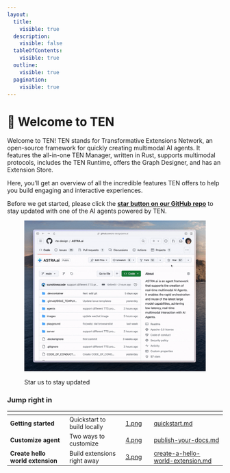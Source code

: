 ```yaml
---
layout:
  title:
    visible: true
  description:
    visible: false
  tableOfContents:
    visible: true
  outline:
    visible: true
  pagination:
    visible: true
---
```


# 🌟 Welcome to TEN

Welcome to TEN! TEN stands for Transformative Extensions Network, an open-source framework for quickly creating multimodal AI agents. It features the all-in-one TEN Manager, written in Rust, supports multimodal protocols, includes the TEN Runtime, offers the Graph Designer, and has an Extension Store.

Here, you’ll get an overview of all the incredible features TEN offers to help you build engaging and interactive experiences.

Before we get started, please click the [**star button on our GitHub repo**](https://github.com/rte-design/astra.ai) to stay updated with one of the AI agents powered by TEN.

<figure><img src=".gitbook/assets/star-the-repo-confetti.gif" alt=""><figcaption><p>Star us to stay updated</p></figcaption></figure>

### Jump right in

<table data-view="cards"><thead><tr><th></th><th></th><th data-hidden data-card-cover data-type="files"></th><th data-hidden></th><th data-hidden data-card-target data-type="content-ref"></th></tr></thead><tbody><tr><td><strong>Getting started</strong></td><td>Quickstart to build locally </td><td><a href=".gitbook/assets/1.png">1.png</a></td><td></td><td><a href="getting-started/quickstart.md">quickstart.md</a></td></tr><tr><td><strong>Customize agent</strong></td><td>Two ways to customize</td><td><a href=".gitbook/assets/4.png">4.png</a></td><td></td><td><a href="getting-started/publish-your-docs.md">publish-your-docs.md</a></td></tr><tr><td><strong>Create hello world extension</strong></td><td>Build extensions right away</td><td><a href=".gitbook/assets/3.png">3.png</a></td><td></td><td><a href="getting-started/create-a-hello-world-extension.md">create-a-hello-world-extension.md</a></td></tr></tbody></table>
